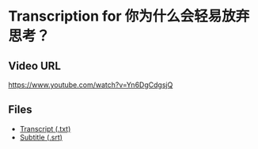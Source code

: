 # Transcription for 你为什么会轻易放弃思考？
## Video URL
https://www.youtube.com/watch?v=Yn6DgCdgsjQ
 
## Files
- [Transcript (.txt)](./transcript.txt)
- [Subtitle (.srt)](./transcript.srt)
